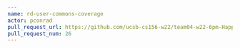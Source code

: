 ```yaml
---
name: rd-user-commons-coverage
actor: pconrad
pull_request_url: https://github.com/ucsb-cs156-w22/team04-w22-6pm-HappyCows/pull/26
pull_request_num: 26
---
```

